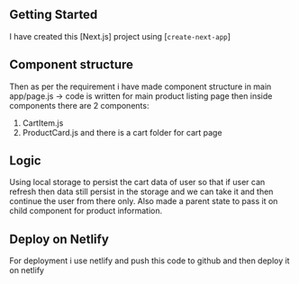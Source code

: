 ## Getting Started

I have created this [Next.js] project using [`create-next-app`]

## Component structure

Then as per the requirement i have made component structure 
in main app/page.js -> code is written for main product listing page
then inside components there are 2 components:
1. CartItem.js
2. ProductCard.js
and there is a cart folder for cart page 

## Logic

Using local storage to persist the cart data of user so that if user can refresh then data still persist in the storage and we can take it and then continue the user from there only.
Also made a parent state to pass it on child component for product information.

## Deploy on Netlify

For deployment i use netlify and push this code to github and then deploy it on netlify